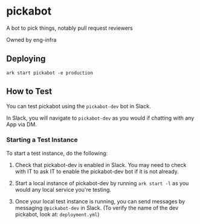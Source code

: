 # pickabot

A bot to pick things, notably pull request reviewers

Owned by eng-infra

## Deploying

```
ark start pickabot -e production
```

## How to Test

You can test pickabot using the `pickabot-dev` bot in Slack.

In Slack, you will navigate to `pickabot-dev` as you would if chatting with any App via DM.

### Starting a Test Instance

To start a test instance, do the following:

1. Check that pickabot-dev is enabled in Slack. You may need to check with IT to ask IT to enable the pickabot-dev bot if it is not already.

2. Start a local instance of pickabot-dev by running `ark start -l` as you would any local service you're testing.

3. Once your local test instance is running, you can send messages by messaging `@pickabot-dev` in Slack. (To verify the name of the dev pickabot, look at: `deployment.yml`)